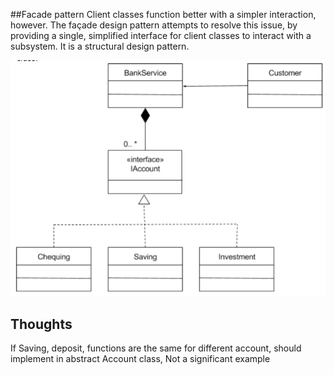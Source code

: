 
##Facade pattern
Client classes function better with a simpler interaction, however. The façade design pattern attempts to resolve this issue, by providing a single, simplified interface for client classes to interact with a subsystem. It is a structural design pattern.


![](.readme_images/Example_BankService.png)


## Thoughts
If Saving, deposit, functions are the same for different account, should implement in abstract Account class, Not a significant example

